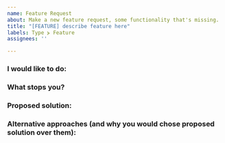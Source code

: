 ```yaml
---
name: Feature Request
about: Make a new feature request, some functionality that's missing.
title: "[FEATURE] describe feature here"
labels: Type ⦔ Feature
assignees: ''

---
```


### I would like to do:

### What stops you?

### Proposed solution:

### Alternative approaches (and why you would chose proposed solution over them):
